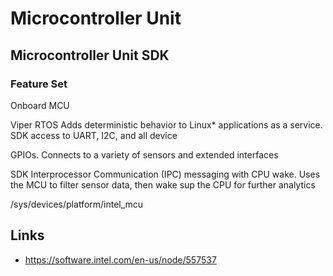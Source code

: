 Microcontroller Unit
==

## Microcontroller Unit SDK

### Feature Set

Onboard MCU

Viper RTOS Adds deterministic behavior to Linux* applications as a service. SDK access to UART, I2C, and all device

GPIOs. Connects to a variety of sensors and extended interfaces

SDK Interprocessor Communication (IPC) messaging with CPU wake. Uses the MCU to filter sensor data, then wake
sup the CPU for further analytics 

/sys/devices/platform/intel_mcu

## Links

- https://software.intel.com/en-us/node/557537